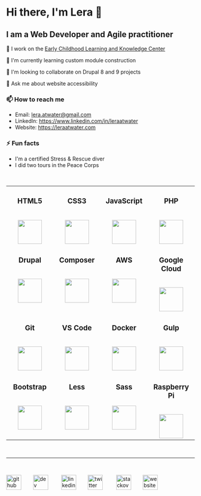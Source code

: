 # Hi there, I'm Lera 👋
## I am a Web Developer and Agile practitioner


🔭 I work on the [Early Childhood Learning and Knowledge Center](https://eclkc.ohs.acf.hhs.gov/ "Go to the website")

🌱 I'm currently learning custom module construction 

👯 I'm looking to collaborate on Drupal 8 and 9 projects 

💬 Ask me about website accessibility 

### 📫 How to reach me

* Email: lera.atwater@gmail.com 
* LinkedIn: https://www.linkedin.com/in/leraatwater
* Website: https://leraatwater.com

### ⚡ Fun facts 

* I'm a certified Stress & Rescue diver
* I did two tours in the Peace Corps

<br>

<table>
  <tbody>
    <tr valign="top">
      <td width="25%" align="center"><h3>HTML5</h3><br>
        <img src="https://cdn.svgporn.com/logos/html-5.svg" height="64px"></td>
      <td width="25%" align="center"><h3>CSS3</h3><br>
        <img src="https://cdn.svgporn.com/logos/css-3.svg" height="64px"></td>
      <td width="25%" align="center"><h3>JavaScript</h3><br>
        <img src="https://cdn.svgporn.com/logos/javascript.svg" height="64px"></td>
      <td width="25%" align="center"><h3>PHP</h3><br>
        <img src="https://cdn.svgporn.com/logos/php.svg" height="64px"></td>
    </tr>
    <tr valign="top">
      <td width="25%" align="center"><h3>Drupal</h3><br>
        <img src="https://cdn.svgporn.com/logos/drupal.svg" height="64px"></td>
      <td width="25%" align="center"><h3>Composer</h3><br>
        <img src="https://cdn.svgporn.com/logos/composer.svg" height="64px"></td>
      <td width="25%" align="center"><h3>AWS</h3><br>
        <img src="https://cdn.svgporn.com/logos/aws.svg" height="64px"></td>
      <td width="25%" align="center"><h3>Google Cloud</h3><br>
        <img src="https://cdn.svgporn.com/logos/google-cloud.svg" height="64px"></td>
    </tr>
    <tr valign="top">
      <td width="25%" align="center"><h3>Git</h3><br>
        <img src="https://cdn.svgporn.com/logos/git-icon.svg" height="64px"></td>
      <td width="25%" align="center"><h3>VS Code</h3><br>
        <img src="https://cdn.svgporn.com/logos/visual-studio-code.svg" height="64px"></td>
      <td width="25%" align="center"><h3>Docker</h3><br>
        <img src="https://cdn.svgporn.com/logos/docker-icon.svg" height="64px"></td>
      <td width="25%" align="center"><h3>Gulp</h3><br>
        <img src="https://cdn.svgporn.com/logos/gulp.svg" height="64px"></td>
    </tr>    
    <tr valign="top">
      <td width="25%" align="center"><h3>Bootstrap</h3><br>
        <img src="https://cdn.svgporn.com/logos/bootstrap.svg" height="64px"></td>
      <td width="25%" align="center"><h3>Less</h3><br>
        <img src="https://cdn.svgporn.com/logos/less.svg" height="64px"></td>
      <td width="25%" align="center"><h3>Sass</h3><br>
        <img src="https://cdn.svgporn.com/logos/sass.svg" height="64px"></td>
      <td width="25%" align="center"><h3>Raspberry Pi</h3><br>
        <img src="https://cdn.svgporn.com/logos/raspberry-pi.svg" height="64px"></td>
    </tr>
  </tbody>
</table>
<br>
 
 ***
<br>  
   
[<img src='https://cdn.jsdelivr.net/npm/simple-icons@3.0.1/icons/github.svg' alt='github' height='40'>](https://github.com/LeraAtwater/LeraAtwater) &nbsp; &nbsp;&nbsp; &nbsp; [<img src='https://cdn.jsdelivr.net/npm/simple-icons@3.0.1/icons/dev-dot-to.svg' alt='dev' height='40'>](https://dev.to/leraatwater) &nbsp; &nbsp; &nbsp; &nbsp; 
[<img src='https://cdn.jsdelivr.net/npm/simple-icons@3.0.1/icons/linkedin.svg' alt='linkedin' height='40'>](https://www.linkedin.com/in/LeraAtwater/)  &nbsp; &nbsp;&nbsp; &nbsp; [<img src='https://cdn.jsdelivr.net/npm/simple-icons@3.0.1/icons/twitter.svg' alt='twitter' height='40'>](https://twitter.com/@LeraAtwater) &nbsp; &nbsp; &nbsp; &nbsp;
[<img src='https://cdn.jsdelivr.net/npm/simple-icons@3.0.1/icons/stackoverflow.svg' alt='stackoverflow' height='40'>](https://stackoverflow.com/users/1836943/leraa) &nbsp; &nbsp;&nbsp; &nbsp;  [<img src='https://cdn.jsdelivr.net/npm/simple-icons@3.0.1/icons/icloud.svg' alt='website' height='40'>](https://leraatwater.com/)  
